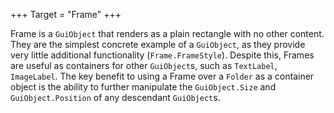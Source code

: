 +++
Target = "Frame"
+++

Frame is a `GuiObject` that renders as a plain rectangle with no other content. They are the simplest concrete example of a `GuiObject`, as they provide very little additional functionality (`Frame.FrameStyle`). Despite this, Frames are useful as containers for other `GuiObject`s, such as `TextLabel`, `ImageLabel`. The key benefit to using a Frame over a `Folder` as a container object is the ability to further manipulate the `GuiObject.Size` and `GuiObject.Position` of any descendant `GuiObject`s.